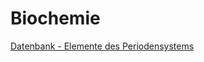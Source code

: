 # Biochemie
[Datenbank - Elemente des Periodensystems](../../Stoffe/Datenbank_Elemente_Des_Periodensystems/DB%20Elements.md#Datenbank%20-%20Elemente%20des%20Periodensystems)
